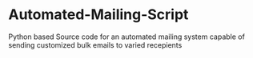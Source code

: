 # Automated-Mailing-Script
Python based Source code for an automated mailing system capable of sending customized bulk emails to varied recepients
